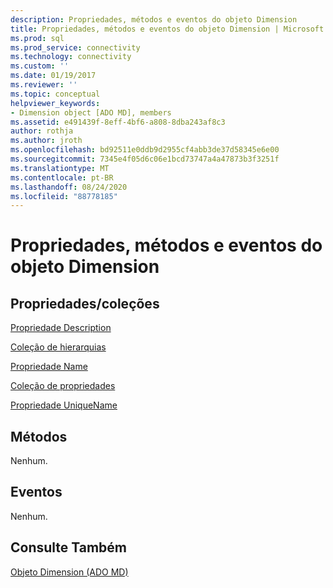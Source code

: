```yaml
---
description: Propriedades, métodos e eventos do objeto Dimension
title: Propriedades, métodos e eventos do objeto Dimension | Microsoft Docs
ms.prod: sql
ms.prod_service: connectivity
ms.technology: connectivity
ms.custom: ''
ms.date: 01/19/2017
ms.reviewer: ''
ms.topic: conceptual
helpviewer_keywords:
- Dimension object [ADO MD], members
ms.assetid: e491439f-8eff-4bf6-a808-8dba243af8c3
author: rothja
ms.author: jroth
ms.openlocfilehash: bd92511e0ddb9d2955cf4abb3de37d58345e6e00
ms.sourcegitcommit: 7345e4f05d6c06e1bcd73747a4a47873b3f3251f
ms.translationtype: MT
ms.contentlocale: pt-BR
ms.lasthandoff: 08/24/2020
ms.locfileid: "88778185"
---
```

# <a name="dimension-object-properties-methods-and-events"></a>Propriedades, métodos e eventos do objeto Dimension
## <a name="propertiescollections"></a>Propriedades/coleções  
 [Propriedade Description](./description-property-ado-md.md)  
  
 [Coleção de hierarquias](./hierarchies-collection-ado-md.md)  
  
 [Propriedade Name](./name-property-ado-md.md)  
  
 [Coleção de propriedades](../ado-api/properties-collection-ado.md)  
  
 [Propriedade UniqueName](./uniquename-property-ado-md.md)  
  
## <a name="methods"></a>Métodos  
 Nenhum.  
  
## <a name="events"></a>Eventos  
 Nenhum.  
  
## <a name="see-also"></a>Consulte Também  
 [Objeto Dimension (ADO MD)](./dimension-object-ado-md.md)